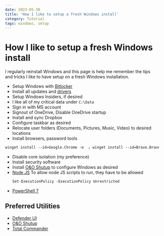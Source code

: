 ```yaml
---
date: 2023-05-30
title: 'How I like to setup a fresh Windows install'
category: Tutorial
tags: windows, setup
---
```


# How I like to setup a fresh Windows install

I regularly reinstall Windows and this page is help me remember the tips and tricks I like to have setup on a fresh Windows installation.

- Setup Windows with [Bitlocker](./samsung-bitlocker.md)
- Install all updates and [drivers](../../../reference/drivers/2023.md)
- Setup Windows Insiders, if desired
- I like all of my critical data under `C:\Data`
- Sign in with MS account
- Signout of OneDrive, Disable OneDrive startup
- Install and sync Dropbox
- Configure taskbar as desired
- Relocate user folders (Documents, Pictures, Music, Video) to desired locations
- Install browsers, password tools

```ps
winget install --id=Google.Chrome -e  ; winget install --id=Brave.Brave -e  ; winget install --id=Mozilla.Firefox -e  ; winget install --id=AgileBits.1Password -e
```

- Disable core isolation (my preference)
- Install security software
- Install [O&O Shutup](https://www.oo-software.com/en/shutup10) to configure Windows as desired
- [Node JS](https://nodejs.org/en)
  To allow node JS scripts to run, they have to be allowed
  ```ps
  Set-ExecutionPolicy -ExecutionPolicy Unrestricted
  ```
- [PowerShell 7](https://learn.microsoft.com/en-us/powershell/scripting/install/installing-powershell-on-windows?view=powershell-7.3)

## Preferred Utilities

- [Defender UI](https://www.defenderui.com)
- [O&O Shutup](https://www.oo-software.com/en/shutup10)
- [Total Commander](https://www.ghisler.com)
